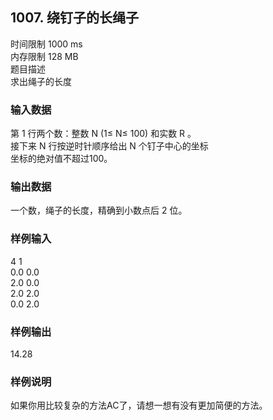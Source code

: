 ## 1007. 绕钉子的长绳子

时间限制 1000 ms   
内存限制 128 MB   
题目描述   
求出绳子的长度

### 输入数据
第 1 行两个数：整数 N (1≤ N≤ 100) 和实数 R 。   
接下来 N 行按逆时针顺序给出 N 个钉子中心的坐标   
坐标的绝对值不超过100。

### 输出数据
一个数，绳子的长度，精确到小数点后 2 位。

### 样例输入
4 1   
0.0 0.0   
2.0 0.0   
2.0 2.0   
0.0 2.0

### 样例输出
14.28

### 样例说明
如果你用比较复杂的方法AC了，请想一想有没有更加简便的方法。
